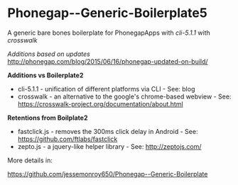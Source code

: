 # Phonegap--Generic-Boilerplate5
A generic bare bones boilerplate for PhonegapApps with *cli-5.1.1* with *crosswalk*

*Additions based on updates*
http://phonegap.com/blog/2015/06/16/phonegap-updated-on-build/

**Additions vs Boilerplate2**

* cli-5.1.1 - unification of different platforms via CLI - See: blog
* crosswalk - an alternative to the google's chrome-based webview - See: https://crosswalk-project.org/documentation/about.html

**Retentions from Boilplate2**

* fastclick.js - removes the 300ms click delay in Android - See: https://github.com/ftlabs/fastclick
* zepto.js - a jquery-like helper library - See: http://zeptojs.com/

More details in:

https://github.com/jessemonroy650/Phonegap--Generic-Boilerplate

